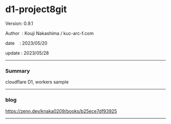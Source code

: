 ﻿# d1-project8git

 Version: 0.9.1

 Author  : Kouji Nakashima / kuc-arc-f.com

 date    : 2023/05/20

 update  : 2023/05/28

***
### Summary

cloudflare D1, workers sample

***
### blog 

https://zenn.dev/knaka0209/books/b25ece7df93925

***

